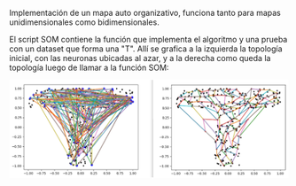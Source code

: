 Implementación de un mapa auto organizativo, funciona tanto para mapas unidimensionales como bidimensionales.

El script SOM contiene la función que implementa el algoritmo y una prueba con un dataset que forma una "T". Allí se grafica a la izquierda la topología inicial, con las neuronas ubicadas al azar, y a la derecha como queda la topología luego de llamar a la función SOM:

![Image text](https://github.com/marcoscecotti/SOM/blob/main/datos/SOM.png)
